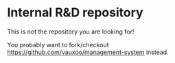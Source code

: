Internal R&D repository
=======================
 
This is not the repository you are looking for!
 
You probably want to fork/checkout https://github.com/vauxoo/management-system instead.
